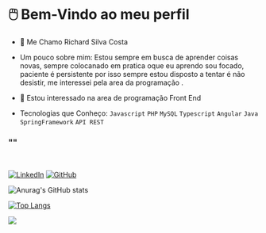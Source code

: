 # 🖱️ Bem-Vindo ao meu perfil
- 👋 Me Chamo Richard Silva Costa
- Um pouco sobre mim: Estou sempre em busca de aprender coisas novas, sempre colocanado
em pratica oque eu aprendo sou focado, paciente é persistente por isso sempre estou disposto
a tentar é não desistir, me interessei pela area da programação .

- 👀 Estou interessado na area de programação Front End
- Tecnologias que Conheço: `Javascript` `PHP` `MySQL` `Typescript`
`Angular` `Java` `SpringFramework` `API REST`

### ""
<br>

<a href="https://www.linkedin.com/in/richardsilva-front/">![LinkedIn](https://img.shields.io/badge/LinkedIn-3b49df?style=for-the-badge&logo=LinkedIn&logoColor=white)</a>
<a href="https://github.com/RiCharde16">![GitHub](https://img.shields.io/badge/GitHub-000?style=for-the-badge&logo=GitHub&logoColor=white)</a>

![Anurag's GitHub stats](https://github-readme-stats.vercel.app/api?username=RiCharde16&show_icons=true&theme=radical)

[![Top Langs](https://github-readme-stats.vercel.app/api/top-langs/?username=RiCharde16&hide_progress=false&theme=radical)](https://github.com/RiCharde16/github-readme-stats)

<div style="width: 100%">
  <img src="https://media.tenor.com/2MbU9-633q8AAAAC/jim-carrey-typing.gif" />
</div>

